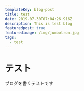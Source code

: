 ```yaml
---
templateKey: blog-post
title: test
date: 2019-07-30T07:04:26.916Z
description: This is test blog
featuredpost: true
featuredimage: /img/jumbotron.jpg
tags:
  - test
---
```

# テスト
ブログを書くテストです
